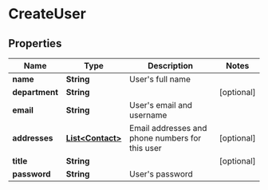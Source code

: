 
# CreateUser

## Properties
Name | Type | Description | Notes
------------ | ------------- | ------------- | -------------
**name** | **String** | User&#39;s full name | 
**department** | **String** |  |  [optional]
**email** | **String** | User&#39;s email and username | 
**addresses** | [**List&lt;Contact&gt;**](Contact.md) | Email addresses and phone numbers for this user |  [optional]
**title** | **String** |  |  [optional]
**password** | **String** | User&#39;s password | 



